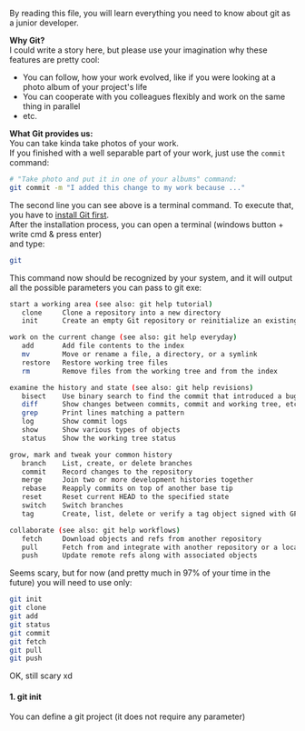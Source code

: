 By reading this file, you will learn everything you need to know about git as a junior developer.

**Why Git?**  
I could write a story here, but please use your imagination why these features are pretty cool:  
 - You can follow, how your work evolved, like if you were looking at a photo album of your project's life
 - You can cooperate with you colleagues flexibly and work on the same thing in parallel
 - etc.

**What Git provides us:**  
You can take kinda take photos of your work.  
If you finished with a well separable part of your work, just use the `commit` command:  
```bash
# "Take photo and put it in one of your albums" command:
git commit -m "I added this change to my work because ..."
```
The second line you can see above is a terminal command. 
To execute that, you have to [install Git first](https://git-scm.com/download).  
After the installation process, you can open a terminal (windows button + write cmd & press enter)  
and type:  
```bash
git
```
This command now should be recognized by your system, and it will output all the possible parameters you can pass to git exe:
```bash
start a working area (see also: git help tutorial)
   clone     Clone a repository into a new directory
   init      Create an empty Git repository or reinitialize an existing one

work on the current change (see also: git help everyday)
   add       Add file contents to the index
   mv        Move or rename a file, a directory, or a symlink
   restore   Restore working tree files
   rm        Remove files from the working tree and from the index

examine the history and state (see also: git help revisions)
   bisect    Use binary search to find the commit that introduced a bug
   diff      Show changes between commits, commit and working tree, etc
   grep      Print lines matching a pattern
   log       Show commit logs
   show      Show various types of objects
   status    Show the working tree status

grow, mark and tweak your common history
   branch    List, create, or delete branches
   commit    Record changes to the repository
   merge     Join two or more development histories together
   rebase    Reapply commits on top of another base tip
   reset     Reset current HEAD to the specified state
   switch    Switch branches
   tag       Create, list, delete or verify a tag object signed with GPG

collaborate (see also: git help workflows)
   fetch     Download objects and refs from another repository
   pull      Fetch from and integrate with another repository or a local branch
   push      Update remote refs along with associated objects
```

Seems scary, but for now (and pretty much in 97% of your time in the future) you will need to use only:
```bash
git init
git clone
git add
git status
git commit
git fetch
git pull
git push
```
OK, still scary xd  
#### 1. git init
You can define a git project (it does not require any parameter)